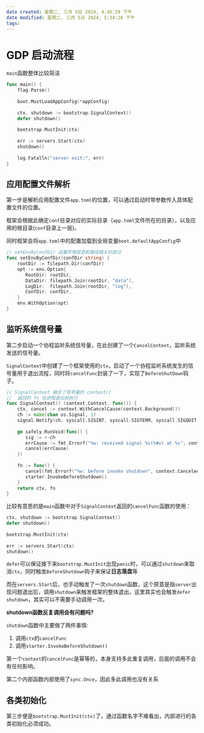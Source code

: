 ```yaml
---
date created: 星期二, 三月 5日 2024, 4:45:29 下午
date modified: 星期二, 三月 5日 2024, 5:34:26 下午
tags: 
---
```


# GDP 启动流程

`main`函数整体比较简洁

```go
func main() {  
    flag.Parse()  
  
    boot.MustLoadAppConfig(*appConfig)  
  
    ctx, shutdown := bootstrap.SignalContext()  
    defer shutdown()  
  
    bootstrap.MustInit(ctx)  
  
    err := servers.Start(ctx)  
    shutdown()  
  
    log.Fatalln("server exit:", err)  
}
```

## 应用配置文件解析

第一步是解析应用配置文件`app.toml`的位置，可以通过启动时带参数传入具体配置文件的位置。

框架会根据此确定`conf`目录对应的实际目录（`app.toml`文件所在的目录），以及应用的根目录(`conf`目录上一层)。

同时框架会将`app.toml`中的配置加载到全局变量`boot.defaultAppConfig`中

```go
// setEnvByConfDir 设置环境信息和路径相关的部分  
func setEnvByConfDir(confDir string) {  
    rootDir := filepath.Dir(confDir)  
    opt := env.Option{  
       RootDir: rootDir,  
       DataDir: filepath.Join(rootDir, "data"),  
       LogDir:  filepath.Join(rootDir, "log"),  
       ConfDir: confDir,  
    }  
    env.WithOption(opt)  
}
```

## 监听系统信号量

第二步启动一个协程监听系统信号量，在此创建了一个`CancelContext`，监听系统发送的信号量。

`SignalContext`中创建了一个框架使用的`ctx`，启动了一个协程监听系统发生的信号量用于退出流程，同时将`cancelFunc`封装了一下，实现了`BeforeShutDown`钩子。

```go
// SignalContext 融合了信号量的 context//  
//  返回的 fn 在进程退出前执行  
func SignalContext() (context.Context, func()) {  
    ctx, cancel := context.WithCancelCause(context.Background())  
    ch := make(chan os.Signal, 1)  
    signal.Notify(ch, syscall.SIGINT, syscall.SIGTERM, syscall.SIGQUIT)  
  
    go safely.RunVoid(func() {  
       sig := <-ch  
       errCause := fmt.Errorf("%w: received signal %s(%#v) at %s", context.Canceled, sig.String(), sig, time.Now().String())  
       cancel(errCause)  
    })  
  
    fn := func() {  
       cancel(fmt.Errorf("%w: before invoke shutdown", context.Canceled))  
       starter.InvokeBeforeShutdown()  
    }  
    return ctx, fn  
}
```

比较有意思的是`main`函数中对于`SignalContext`返回的`cancelFunc`函数的使用：

```go
ctx, shutdown := bootstrap.SignalContext()  
defer shutdown()  
  
bootstrap.MustInit(ctx)  
  
err := servers.Start(ctx)  
shutdown()
```

`defer`可以保证接下来`bootstrap.MustInit`出现`panic`时，可以通过`shutdown`来取消`ctx`，同时触发`BeforeShutdown`钩子来保证**日志落盘**等

而在`servers.Start`后，也手动触发了一次`shutdown`函数，这个原意是指`server`出现问题退出后，调用`shutdown`来触发框架的整体退出。这里其实也会触发`defer shutdown`，其实可以不需要手动调用一次。

**shutdown函数反复调用会有问题吗?**

`shutdown`函数中主要做了两件事情:
1. 调用`ctx`的`cancelFunc`
2. 调用`starter.InvokeBeforeShutdown()`

第一个`context`的`cancelFunc`是幂等的，本身支持多此重复调用，后面的调用不会有任何影响。

第二个内部函数内部使用了`sync.Once`，因此多此调用也没有关系

## 各类初始化

第三步便是`bootstrap.MustInit(ctx)`了，通过函数名字不难看出，内部进行的各类初始化必须成功。
